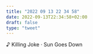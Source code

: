 ```yaml
---
title: "2022 09 13 22 34 58"
date: 2022-09-13T22:34:58+02:00
draft: false
type: "tweet"
---
```


♪ Killing Joke · Sun Goes Down
